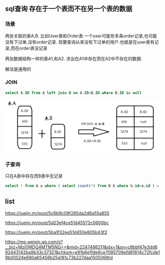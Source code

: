 ## sql查询 存在于一个表而不在另一个表的数据

[]()
<!-- more -->

### 场景
两张关联的表A,B.
比如User表和Order表.一个user可能有多条order记录,也可能没有下过单,没有order记录.
现要查询从来没有下过单的用户.也就是在user表有记录,而在order表没记录

两张数据结构一样的表A1,和A2.
求出在A1中存在而在A2中不存在的数据.


解法是通用的
### JOIN

```sql
select A.ID from A left join B on A.ID=B.ID where B.ID is null
```

![](assets/面试问题/1566726808433.png)

### 子查询

只在A表中存在而B表中无记录

```sql
select * from A a where ( select count(*) from B b where b.id=a.id ) = 0
```





## list

https://juejin.im/post/5c6b9c09f265da2d8a55a855

https://juejin.im/post/5d23ef4ce51d45572c0600bc

https://juejin.im/post/5ba1f32ee51d450e805b43f2

https://mp.weixin.qq.com/s?__biz=MzI0MDQ4MTM5NQ==&mid=2247486211&idx=1&sn=c8bbf47e3dd892443142ba9b33c37321&chksm=e91b6e1fde6ce7095709efd81614c72fcde19b00524e680a65458b25a181c73b227daa150506#rd